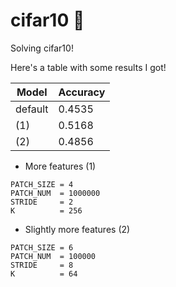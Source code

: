 # cifar10 🤪
Solving cifar10! 

Here's a table with some results I got!

| Model | Accuracy |
|------|----------|
| default | 0.4535 |
| (1) | 0.5168|
| (2) | 0.4856|




* More features (1)
```
PATCH_SIZE = 4
PATCH_NUM  = 1000000
STRIDE     = 2
K          = 256
```

* Slightly more features (2)
```
PATCH_SIZE = 6
PATCH_NUM  = 100000
STRIDE     = 8
K          = 64
```
